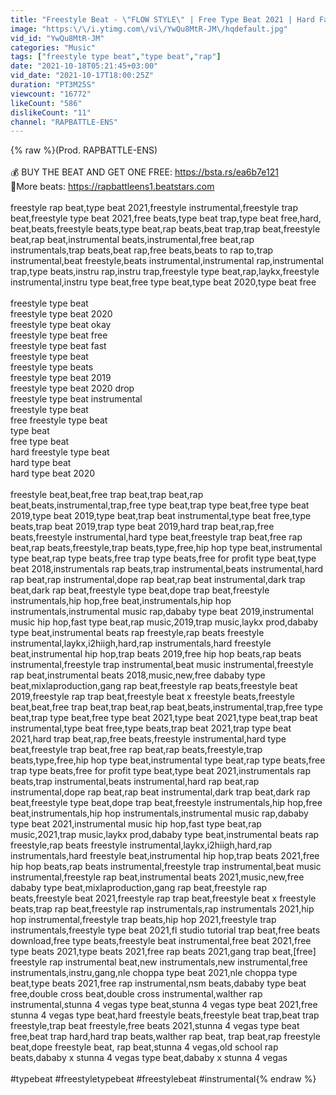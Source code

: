```yaml
---
title: "Freestyle Beat - \"FLOW STYLE\" | Free Type Beat 2021 | Hard Fast Rap Trap Beat Instrumental"
image: "https:\/\/i.ytimg.com\/vi\/YwQu8MtR-JM\/hqdefault.jpg"
vid_id: "YwQu8MtR-JM"
categories: "Music"
tags: ["freestyle type beat","type beat","rap"]
date: "2021-10-18T05:21:45+03:00"
vid_date: "2021-10-17T18:00:25Z"
duration: "PT3M25S"
viewcount: "16772"
likeCount: "586"
dislikeCount: "11"
channel: "RAPBATTLE-ENS"
---
```

{% raw %}(Prod. RAPBATTLE-ENS)<br /><br />💰 BUY THE BEAT AND GET ONE FREE: <a rel="nofollow" target="blank" href="https://bsta.rs/ea6b7e121">https://bsta.rs/ea6b7e121</a><br />💎More beats: <a rel="nofollow" target="blank" href="https://rapbattleens1.beatstars.com">https://rapbattleens1.beatstars.com</a><br /><br />freestyle rap beat,type beat 2021,freestyle instrumental,freestyle trap beat,freestyle type beat 2021,free beats,type beat trap,type beat free,hard, beat,beats,freestyle beats,type beat,rap beats,beat trap,trap beat,freestyle beat,rap beat,instrumental beats,instrumental,free beat,rap instrumentals,trap beats,beat rap,free beats,beats to rap to,trap instrumental,beat freestyle,beats instrumental,instrumental rap,instrumental trap,type beats,instru rap,instru trap,freestyle type beat,rap,laykx,freestyle instrumental,instru type beat,free type beat,type beat 2020,type beat free<br /><br />freestyle type beat<br />freestyle type beat 2020<br />freestyle type beat okay<br />freestyle type beat free<br />freestyle type beat fast<br />freestyle type beat <br />freestyle type beats<br />freestyle type beat 2019<br />freestyle type beat 2020 drop<br />freestyle type beat instrumental<br />freestyle type beat <br />free freestyle type beat<br />type beat<br />free type beat<br />hard freestyle type beat<br />hard type beat<br />hard type beat 2020<br /><br />freestyle beat,beat,free trap beat,trap beat,rap beat,beats,instrumental,trap,free type beat,trap type beat,free type beat 2019,type beat 2019,type beat,trap beat instrumental,type beat free,type beats,trap beat 2019,trap type beat 2019,hard trap beat,rap,free beats,freestyle instrumental,hard type beat,freestyle trap beat,free rap beat,rap beats,freestyle,trap beats,type,free,hip hop type beat,instrumental type beat,rap type beats,free trap type beats,free for profit type beat,type beat 2018,instrumentals rap beats,trap instrumental,beats instrumental,hard rap beat,rap instrumental,dope rap beat,rap beat instrumental,dark trap beat,dark rap beat,freestyle type beat,dope trap beat,freestyle instrumentals,hip hop,free beat,instrumentals,hip hop instrumentals,instrumental music rap,dababy type beat 2019,instrumental music hip hop,fast type beat,rap music,2019,trap music,laykx prod,dababy type beat,instrumental beats rap freestyle,rap beats freestyle instrumental,laykx,i2hiigh,hard,rap instrumentals,hard freestyle beat,instrumental hip hop,trap beats 2019,free hip hop beats,rap beats instrumental,freestyle trap instrumental,beat music instrumental,freestyle rap beat,instrumental beats 2018,music,new,free dababy type beat,mixlaproduction,gang rap beat,freestyle rap beats,freestyle beat 2019,freestyle rap trap beat,freestyle beat x freestyle beats,freestyle beat,beat,free trap beat,trap beat,rap beat,beats,instrumental,trap,free type beat,trap type beat,free type beat 2021,type beat 2021,type beat,trap beat instrumental,type beat free,type beats,trap beat 2021,trap type beat 2021,hard trap beat,rap,free beats,freestyle instrumental,hard type beat,freestyle trap beat,free rap beat,rap beats,freestyle,trap beats,type,free,hip hop type beat,instrumental type beat,rap type beats,free trap type beats,free for profit type beat,type beat 2021,instrumentals rap beats,trap instrumental,beats instrumental,hard rap beat,rap instrumental,dope rap beat,rap beat instrumental,dark trap beat,dark rap beat,freestyle type beat,dope trap beat,freestyle instrumentals,hip hop,free beat,instrumentals,hip hop instrumentals,instrumental music rap,dababy type beat 2021,instrumental music hip hop,fast type beat,rap music,2021,trap music,laykx prod,dababy type beat,instrumental beats rap freestyle,rap beats freestyle instrumental,laykx,i2hiigh,hard,rap instrumentals,hard freestyle beat,instrumental hip hop,trap beats 2021,free hip hop beats,rap beats instrumental,freestyle trap instrumental,beat music instrumental,freestyle rap beat,instrumental beats 2021,music,new,free dababy type beat,mixlaproduction,gang rap beat,freestyle rap beats,freestyle beat 2021,freestyle rap trap beat,freestyle beat x freestyle beats,trap rap beat,freestyle rap instrumentals,rap instrumentals 2021,hip hop instrumental,freestyle trap beats,hip hop 2021,freestyle trap instrumentals,freestyle type beat 2021,fl studio tutorial trap beat,free beats download,free type beats,freestyle beat instrumental,free beat 2021,free type beats 2021,type beats 2021,free rap beats 2021,gang trap beat,[free] freestyle rap instrumental beat,new instrumentals,new instrumental,free instrumentals,instru,gang,nle choppa type beat 2021,nle choppa type beat,type beats 2021,free rap instrumental,nsm beats,dababy type beat free,double cross beat,double cross instrumental,walther rap instrumental,stunna 4 vegas type beat,stunna 4 vegas type beat 2021,free stunna 4 vegas type beat,hard freestyle beats,freestyle beat trap,beat trap freestyle,trap beat freestyle,free beats 2021,stunna 4 vegas type beat free,beat trap hard,hard trap beats,walther rap beat, trap beat,rap freestyle beat,dope freestyle beat, rap beat,stunna 4 vegas,old school rap beats,dababy x stunna 4 vegas type beat,dababy x stunna 4 vegas <br /><br />#typebeat #freestyletypebeat #freestylebeat #instrumental{% endraw %}
